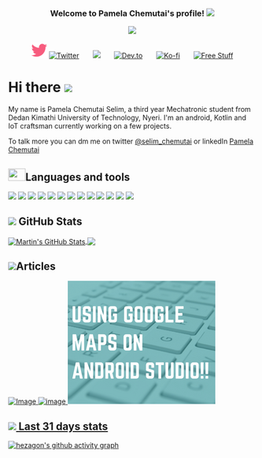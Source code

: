 
<h3 align="center">
  Welcome to Pamela Chemutai's profile!
  <img src="https://media.giphy.com/media/hvRJCLFzcasrR4ia7z/giphy.gif" width="28">
</h3>

<!-- Typing SVG by DenverCoder1 - https://github.com/DenverCoder1/readme-typing-svg -->
<p align="center">
  <a href="https://github.com/DenverCoder1/readme-typing-svg"><img src="https://readme-typing-svg.herokuapp.com/?lines=Android+Developer;Self-Taught+UI%2FUX+designer;IoT+Junkie+;Hit+me+up%2C+I'd+love+to+work+with+you!&font=Fira%20Code&center=true&width=500&height=45&color=f75c7e&vCenter=true&size=22"></a>
</p>

<!-- Social icons section -->
<p align="center">
  <a href="https://twitter.com/selim_chemutai"><img width="32px" alt="Twitter" title="Twitter" src="https://github.com/Chemutaiselim/svg/blob/main/twitter.svg"/></a>
  <a href="https://twitter.com/DenverCoder1"><img width="32px" alt="Twitter" title="Twitter" src="https://i.imgur.com/OXZM1L6.png"/></a>
  &#8287;&#8287;&#8287;&#8287;&#8287;
  <a href="https://discord.gg/fPrdqh3Zfu" alt="Dev Pro Tips Discussion & Support Server"><img width="32px" src="https://i.imgur.com/OViZO8J.png"/></a>
  &#8287;&#8287;&#8287;&#8287;&#8287;
  <a href="https://dev.to/denvercoder1"><img width="32px" alt="Dev.to" title="DenverCoder1 Dev.to" src="https://i.imgur.com/mVm29vK.png"></a>
  &#8287;&#8287;&#8287;&#8287;&#8287;
  <a href="https://ko-fi.com/jlawrence"><img width="32px" alt="Ko-fi" title="Buy me a coffee" src="https://i.imgur.com/PpLeD3K.png"/></a>
  &#8287;&#8287;&#8287;&#8287;&#8287;
  <a href="http://eyl327.mywebcommunity.org/promos/"><img width="32px" alt="Free Stuff" title="Free gifts for you" src="https://i.imgur.com/0uVwkoZ.png"/></a>
</p>

# Hi there <img src="https://raw.githubusercontent.com/MartinHeinz/MartinHeinz/master/wave.gif" width="30px">

My name is Pamela Chemutai Selim, a third year Mechatronic student from Dedan Kimathi University of Technology, Nyeri. I'm an android, Kotlin and IoT craftsman currently working on a few projects. 
<p>To talk more you can dm me on twitter <a href=https://twitter.com/selim_chemutai>@selim_chemutai</a> or linkedIn <a href=https://www.linkedin.com/mwlite/in/pamela-chemutai>Pamela Chemutai</a></p>

## <img src="https://raw.githubusercontent.com/TheDudeThatCode/TheDudeThatCode/master/Assets/Developer.gif" width=35 height=25>Languages and tools
![](https://img.shields.io/badge/Code-Kotlin-informational?style=flat&logo=Kotlin&logoColor=white&color=2bbc8a)
![](https://img.shields.io/badge/Tools-Figma-informational?style=flat&logo=Figma&logoColor=white&color=2bbc8a)
![](https://img.shields.io/badge/Code-C-informational?style=flat&logo=C&logoColor=white&color=2bbc8a)
![](https://img.shields.io/badge/Tools-Android-informational?style=flat&logo=Android&logoColor=white&color=2bbc8a)
![](https://img.shields.io/badge/Tools-Arduino-informational?style=flat&logo=Arduino&logoColor=white&color=2bbc8a)
![](https://img.shields.io/badge/MicroChip-Arduino-informational?style=flat&logo=Arduino&logoColor=white&color=2bbc8a)
![](https://img.shields.io/badge/MicroChip-ATmega32-informational?style=flat&logo=AT&logoColor=white&color=2bbc8a)
![](https://img.shields.io/badge/Tools-Git-informational?style=flat&logo=Git&logoColor=white&color=2bbc8a)
![](https://img.shields.io/badge/Tools-Proteus-informational?style=flat&logo=proteus&logoColor=white&color=2bbc8a)
![](https://img.shields.io/badge/Tools-Autodesk-informational?style=flat&logo=Autodesk&logoColor=white&color=2bbc8a)
![](https://img.shields.io/badge/Tools-Kicad-informational?style=flat&logo=KiCadEDA&logoColor=white&color=2bbc8a)
![](https://img.shields.io/badge/Tools-Intellij-informational?style=flat&logo=IntellijIDEA&logoColor=white&color=2bbc8a)
![](https://img.shields.io/badge/Tools-VS-informational?style=flat&logo=VisualStudio&logoColor=white&color=2bbc8a)


## <img src="https://media.giphy.com/media/VgCDAzcKvsR6OM0uWg/giphy.gif" width="50"> GitHub Stats

<a href="https://github.com/Chemutaiselim/Chemutaiselim">
  <img align="center" src="https://github-readme-stats.vercel.app/api?username=Chemutaiselim&show_icons=true&line_height=27&count_private=true&title_color=ffffff&text_color=c9cacc&icon_color=2bbc8a&bg_color=1d1f21" alt="Martin's GitHub Stats" />
</a>

<a href="https://github.com/Chemutaiselim/Chemutaiselim">
  <img align="center" src="https://github-readme-stats.vercel.app/api/top-langs/?username=Chemutaiselim&hide=java,html,tex&title_color=ffffff&text_color=c9cacc&icon_color=2bbc8a&bg_color=1d1f21&langs_count=3" />
</a>

<!--## <img height="30" src="https://media0.giphy.com/media/QTlmH8hEoVoi83mdJC/200w.webp?cid=ecf05e475gkndp9379fxllqfhbet5s7wigrkj492lpi0go0s&rid=200w.webp"></img>Some Repos 
<a href="https://github.com/Chemutaiselim/GADS">
  <img align="center" src="https://github-readme-stats.vercel.app/api/pin/?username=Chemutaiselim&repo=GADS&title_color=ffffff&text_color=c9cacc&icon_color=2bbc8a&bg_color=1d1f21" />
  <a href="https://github.com/Chemutaiselim/proximus-centuri">
  <img align="center" src="https://github-readme-stats.vercel.app/api/pin/?username=Chemutaiselim&repo=proximus-centuri&title_color=ffffff&text_color=c9cacc&icon_color=2bbc8a&bg_color=1d1f21" />
</a>
</a>
-->


## <img src="https://github.com/rajput2107/rajput2107/blob/master/Assets/Handshake.gif" width="40px">Articles
  


<p>

<a href="https://medium.com/@selimchemutai19/tips-for-writing-a-good-readme-md-for-your-github-profile-315e6b5d72bf">
   <img src="https://github.com/Chemutaiselim/Chemutaiselim/blob/Photos/Write%20a%20readme%20for%20your%20github%20profile.png" alt=Image width="300" height="250" title="Tips for wring a good readme.md for your github profile">
   </a>
  <a href=https://medium.com/@selimchemutai19/using-github-issues-16c905868c6f>
     <img src="https://github.com/Chemutaiselim/Chemutaiselim/blob/main/USING%20ISSUES%20ON%20GITHUB%20(1).png" alt="image" width="300" height="250" title="Using GitHub issues">
      <a href=https://medium.com/@selimchemutai19/using-google-maps-on-android-studio-64adbbf481e5>
     <img src="https://github.com/Chemutaiselim/reimagined-journey/blob/main/USING%20ISSUES%20ON%20GITHUB%20(2).png" alt="image" width="300" height="250" title="Using google maps">
    
  </p>


## <img src="https://media.giphy.com/media/12oufCB0MyZ1Go/giphy.gif" width="50"> Last 31 days stats
<!-- GITHUB ACTIVITY GRAPH -->
![hezagon's github activity graph](https://activity-graph.herokuapp.com/graph?username=Chemutaiselim&theme=react-dark)
 
<!--<img alt="followers" title="Follow me on Github" src="https://custom-icon-badges.herokuapp.com/github/followers/Chemutaiselim?color=236ad3&labelColor=1155ba&style=for-the-badge&logo=person-add&label=Follow&logoColor=white"/></a> -->
 <!-- <a href="https://github.com/Chemutaiselim/Simple-View-Counter">
    <img alt="views" title="GitHub profile views" src="https://freshidea.com/jonah/app/Chemutaiselim -profile-views"/></a>
-->



 






